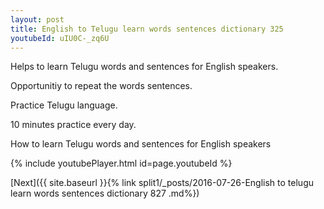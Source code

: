```yaml
---
layout: post
title: English to Telugu learn words sentences dictionary 325 
youtubeId: uIU0C-_zq6U
---
```

 
 
Helps to learn Telugu words and sentences for English speakers.

Opportunitiy to repeat the words sentences. 

Practice Telugu language. 
 
10 minutes practice every day. 
 
How to learn Telugu words and sentences for English speakers 
 
{% include youtubePlayer.html id=page.youtubeId %}
 
 
[Next]({{ site.baseurl }}{% link  split1/_posts/2016-07-26-English to telugu learn words sentences dictionary 827 .md%})
 
